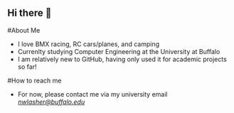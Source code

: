 ## Hi there 👋

#About Me
* I love BMX racing, RC cars/planes, and camping 
* Currenlty studying Computer Engineering at the University at Buffalo
* I am relatively new to GitHub, having only used it for academic projects so far!

#How to reach me
* For now, please contact me via my university email *nwlasher@buffalo.edu*


<!--
**nwlasher/nwlasher** is a ✨ _special_ ✨ repository because its `README.md` (this file) appears on your GitHub profile.

Here are some ideas to get you started:

- 🔭 I’m currently working on ...
- 🌱 I’m currently learning ...
- 👯 I’m looking to collaborate on ...
- 🤔 I’m looking for help with ...
- 💬 Ask me about ...
- 📫 How to reach me: ...
- 😄 Pronouns: ...
- ⚡ Fun fact: ...
-->
